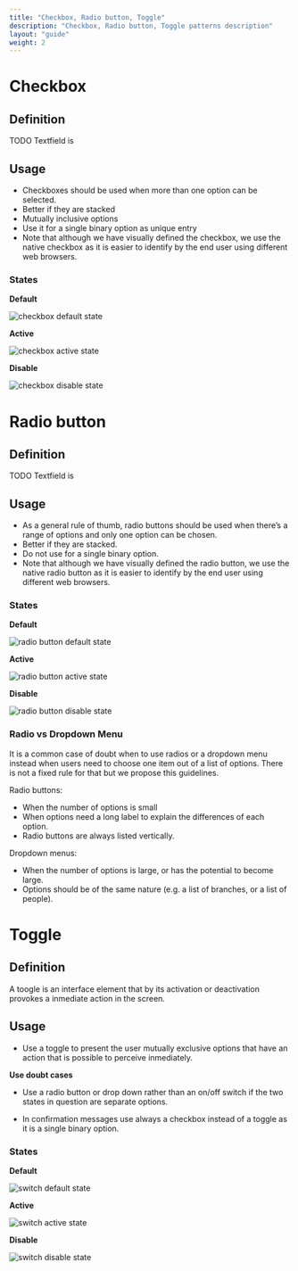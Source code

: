 ```yaml
---
title: "Checkbox, Radio button, Toggle"
description: "Checkbox, Radio button, Toggle patterns description"
layout: "guide"
weight: 2
---
```


# Checkbox

## Definition
TODO Textfield is 

## Usage

* Checkboxes should be used when more than one option can be selected.
* Better if they are stacked
* Mutually inclusive options
* Use it for a single binary option as unique entry
* Note that although we have visually defined the checkbox, we use the native checkbox as it is easier to identify by the end user using different web browsers.

### States

**Default**

![checkbox default state](../../../images/checkbox.png)

**Active**

![checkbox active state](../../../images/checkboxSelected.png)

**Disable**

![checkbox disable state](../../../images/checkboxDisabled.png)

# Radio button

## Definition
TODO Textfield is 

## Usage

* As a general rule of thumb, radio buttons should be used when there’s a range of options and only one option can be chosen.
* Better if they are stacked.
* Do not use for a single binary option.
* Note that although we have visually defined the radio button, we use the native radio button as it is easier to identify by the end user using different web browsers.


### States

**Default**

![radio button default state](../../../images/radiobuttonOff.png)

**Active**

![radio button active state](../../../images/radiobuttonOn.png)

**Disable**

![radio button disable state](../../../images/radiobuttonDisabled.png)

### Radio vs Dropdown Menu

It is a common case of doubt when to use radios or a dropdown menu instead when users need to choose one item out of a list of options. There is not a fixed rule for that but we propose this guidelines.

Radio buttons: 

* When the number of options is small
* When options need a long label to explain the differences of each option. 
* Radio buttons are always listed vertically. 

Dropdown menus: 

* When the number of options is large, or has the potential to become large. 
* Options should be of the same nature (e.g. a list of branches, or a list of people).



# Toggle

## Definition
A toogle is an interface element that by its activation or deactivation provokes a inmediate action in the screen.

## Usage

* Use a toggle to present the user mutually exclusive options that have an action that is possible to perceive inmediately.

**Use doubt cases**

* Use a radio button or drop down rather than an on/off switch if the two states in question are separate options.

* In confirmation messages use always a checkbox instead of a toggle as it is a single  binary option.

### States

**Default**

![switch default state](../../../images/switchOff.png)

**Active**

![switch active state](../../../images/switchOn.png)

**Disable**

![switch disable state](../../../images/switchDisabled.png)

